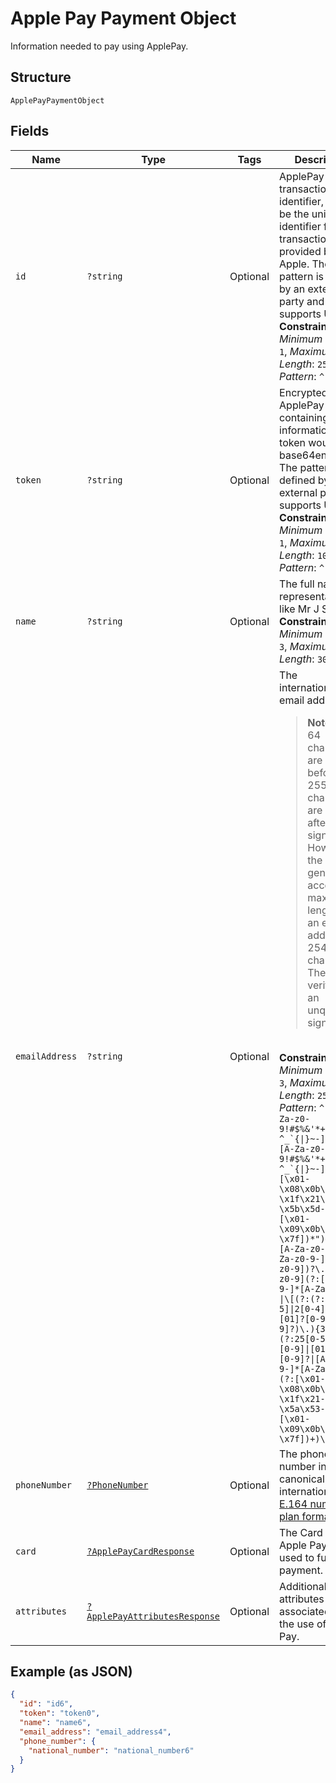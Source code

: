 
# Apple Pay Payment Object

Information needed to pay using ApplePay.

## Structure

`ApplePayPaymentObject`

## Fields

| Name | Type | Tags | Description | Getter | Setter |
|  --- | --- | --- | --- | --- | --- |
| `id` | `?string` | Optional | ApplePay transaction identifier, this will be the unique identifier for this transaction provided by Apple. The pattern is defined by an external party and supports Unicode.<br>**Constraints**: *Minimum Length*: `1`, *Maximum Length*: `250`, *Pattern*: `^.*$` | getId(): ?string | setId(?string id): void |
| `token` | `?string` | Optional | Encrypted ApplePay token, containing card information. This token would be base64encoded. The pattern is defined by an external party and supports Unicode.<br>**Constraints**: *Minimum Length*: `1`, *Maximum Length*: `10000`, *Pattern*: `^.*$` | getToken(): ?string | setToken(?string token): void |
| `name` | `?string` | Optional | The full name representation like Mr J Smith.<br>**Constraints**: *Minimum Length*: `3`, *Maximum Length*: `300` | getName(): ?string | setName(?string name): void |
| `emailAddress` | `?string` | Optional | The internationalized email address.<blockquote><strong>Note:</strong> Up to 64 characters are allowed before and 255 characters are allowed after the <code>@</code> sign. However, the generally accepted maximum length for an email address is 254 characters. The pattern verifies that an unquoted <code>@</code> sign exists.</blockquote><br>**Constraints**: *Minimum Length*: `3`, *Maximum Length*: `254`, *Pattern*: ``^(?:[A-Za-z0-9!#$%&'*+/=?^_`{\|}~-]+(?:\.[A-Za-z0-9!#$%&'*+/=?^_`{\|}~-]+)*\|"(?:[\x01-\x08\x0b\x0c\x0e-\x1f\x21\x23-\x5b\x5d-\x7f]\|\\[\x01-\x09\x0b\x0c\x0e-\x7f])*")@(?:(?:[A-Za-z0-9](?:[A-Za-z0-9-]*[A-Za-z0-9])?\.)+[A-Za-z0-9](?:[A-Za-z0-9-]*[A-Za-z0-9])?\|\[(?:(?:25[0-5]\|2[0-4][0-9]\|[01]?[0-9][0-9]?)\.){3}(?:25[0-5]\|2[0-4][0-9]\|[01]?[0-9][0-9]?\|[A-Za-z0-9-]*[A-Za-z0-9]:(?:[\x01-\x08\x0b\x0c\x0e-\x1f\x21-\x5a\x53-\x7f]\|\\[\x01-\x09\x0b\x0c\x0e-\x7f])+)\])$`` | getEmailAddress(): ?string | setEmailAddress(?string emailAddress): void |
| `phoneNumber` | [`?PhoneNumber`](../../doc/models/phone-number.md) | Optional | The phone number in its canonical international [E.164 numbering plan format](https://www.itu.int/rec/T-REC-E.164/en). | getPhoneNumber(): ?PhoneNumber | setPhoneNumber(?PhoneNumber phoneNumber): void |
| `card` | [`?ApplePayCardResponse`](../../doc/models/apple-pay-card-response.md) | Optional | The Card from Apple Pay Wallet used to fund the payment. | getCard(): ?ApplePayCardResponse | setCard(?ApplePayCardResponse card): void |
| `attributes` | [`?ApplePayAttributesResponse`](../../doc/models/apple-pay-attributes-response.md) | Optional | Additional attributes associated with the use of Apple Pay. | getAttributes(): ?ApplePayAttributesResponse | setAttributes(?ApplePayAttributesResponse attributes): void |

## Example (as JSON)

```json
{
  "id": "id6",
  "token": "token0",
  "name": "name6",
  "email_address": "email_address4",
  "phone_number": {
    "national_number": "national_number6"
  }
}
```

